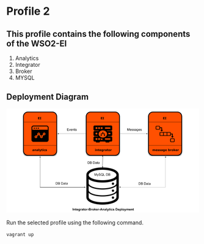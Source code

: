 # Profile 2

## This profile contains the following components of the WSO2-EI

1. Analytics
2. Integrator
3. Broker
4. MYSQL

## Deployment Diagram
![Alt text](deployment-diagram.png?raw=true "Title")

Run the selected profile using the following command.

    vagrant up
